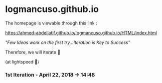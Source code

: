 # logmancuso.github.io

The homepage is viewable through this link : 

https://ahmed-abdellatif.github.io/logmancuso.github.io/HTML/index.html

*"Few Ideas work on the first try...Iteration is Key to Success"*

Therefore, we will iterate :punch:

(at lightspeed :running:)

### 1st Iteration - April 22, 2018 -> 14:48

